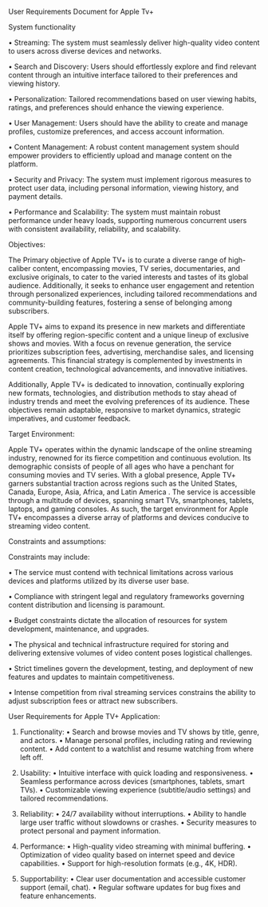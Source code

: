 User Requirements Document for Apple Tv+
 
System functionality
 
•	Streaming: The system must seamlessly deliver high-quality video content to users across diverse devices and networks.
 
•	Search and Discovery: Users should effortlessly explore and find relevant content through an intuitive interface tailored to their preferences and viewing history.
 
•	Personalization: Tailored recommendations based on user viewing habits, ratings, and preferences should enhance the viewing experience.
 
•	User Management: Users should have the ability to create and manage profiles, customize preferences, and access account information.
 
•	Content Management: A robust content management system should empower providers to efficiently upload and manage content on the platform.
 
•	Security and Privacy: The system must implement rigorous measures to protect user data, including personal information, viewing history, and payment details.
 
•	Performance and Scalability: The system must maintain robust performance under heavy loads, supporting numerous concurrent users with consistent availability, reliability, and scalability.
 
 
Objectives:
 
The Primary objective of Apple TV+ is to curate a diverse range of high-caliber content, encompassing movies, TV series, documentaries, and exclusive originals, to cater to the varied interests and tastes of its global audience. Additionally, it seeks to enhance user engagement and retention through personalized experiences, including tailored recommendations and community-building features, fostering a sense of belonging among subscribers.
 
Apple TV+ aims to expand its presence in new markets and differentiate itself by offering region-specific content and a unique lineup of exclusive shows and movies. With a focus on revenue generation, the service prioritizes subscription fees, advertising, merchandise sales, and licensing agreements. This financial strategy is complemented by investments in content creation, technological advancements, and innovative initiatives.
 
Additionally, Apple TV+ is dedicated to innovation, continually exploring new formats, technologies, and distribution methods to stay ahead of industry trends and meet the evolving preferences of its audience. These objectives remain adaptable, responsive to market dynamics, strategic imperatives, and customer feedback.
 
 
Target Environment:
 
Apple TV+ operates within the dynamic landscape of the online streaming industry, renowned for its fierce competition and continuous evolution. Its demographic consists of people of all ages who have a penchant for consuming movies and TV series. With a global presence, Apple TV+ garners substantial traction across regions such as the United States, Canada, Europe, Asia, Africa, and Latin America . The service is accessible through a multitude of devices, spanning smart TVs, smartphones, tablets, laptops, and gaming consoles. As such, the target environment for Apple TV+ encompasses a diverse array of platforms and devices conducive to streaming video content.
 
 
Constraints and assumptions:
 
Constraints may include:
 
• The service must contend with technical limitations across various devices and platforms utilized by its diverse user base.
 
• Compliance with stringent legal and regulatory frameworks governing content distribution and licensing is paramount.
 
• Budget constraints dictate the allocation of resources for system development, maintenance, and upgrades.
 
• The physical and technical infrastructure required for storing and delivering extensive volumes of video content poses logistical challenges.
 
• Strict timelines govern the development, testing, and deployment of new features and updates to maintain competitiveness.
 
• Intense competition from rival streaming services constrains the ability to adjust subscription fees or attract new subscribers.
 
 
User Requirements for Apple TV+ Application:
 
1. Functionality:
•	   Search and browse movies and TV shows by title, genre, and actors.
•	    Manage personal profiles, including rating and reviewing content.
•	   Add content to a watchlist and resume watching from where left off.
 
2. Usability:
•	   Intuitive interface with quick loading and responsiveness.
•	   Seamless performance across devices (smartphones, tablets, smart TVs).
•	   Customizable viewing experience (subtitle/audio settings) and tailored recommendations.
 
3. Reliability:
•	   24/7 availability without interruptions.
•	   Ability to handle large user traffic without slowdowns or crashes.
•	   Security measures to protect personal and payment information.
 
4. Performance:
•	   High-quality video streaming with minimal buffering.
•	   Optimization of video quality based on internet speed and device capabilities.
•	   Support for high-resolution formats (e.g., 4K, HDR).
 
5. Supportability:
•	   Clear user documentation and accessible customer support (email, chat).
•	   Regular software updates for bug fixes and feature enhancements.
 
 

